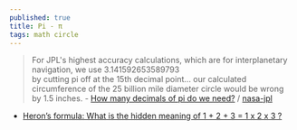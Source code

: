 ```yaml
---
published: true
title: Pi - π
tags: math circle
---
```

> For JPL's highest accuracy calculations, which are for interplanetary navigation, we use 3.141592653589793  
> by cutting pi off at the 15th decimal point… our calculated circumference of the 25 billion mile diameter circle would be wrong by 1.5 inches. - [ How many decimals of pi do we need?](https://news.ycombinator.com/item?id=31944705) / [nasa-jpl](https://www.jpl.nasa.gov/edu/news/2016/3/16/how-many-decimals-of-pi-do-we-really-need/)

- [Heron’s formula: What is the hidden meaning of 1 + 2 + 3 = 1 x 2 x 3 ?](https://www.youtube.com/watch?v=IguNXoCjBEk)
